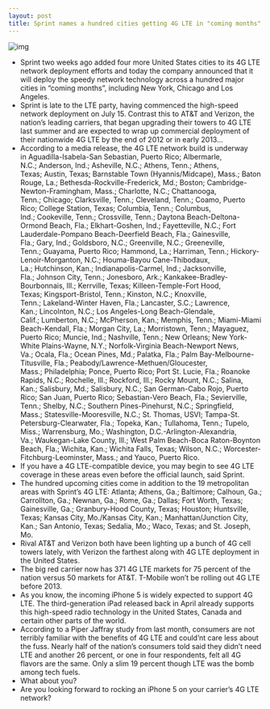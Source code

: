 ```yaml
---
layout: post
title: Sprint names a hundred cities getting 4G LTE in "coming months"
---
```

![img](http://media.idownloadblog.com/wp-content/uploads/2012/07/sprint-4G-LTE-unlimited-thumb-550xauto-87975.jpeg)
* Sprint two weeks ago added four more United States cities to its 4G LTE network deployment efforts and today the company announced that it will deploy the speedy network technology across a hundred major cities in “coming months”, including New York, Chicago and Los Angeles.
* Sprint is late to the LTE party, having commenced the high-speed network deployment on July 15. Contrast this to AT&T and Verizon, the nation’s leading carriers, that began upgrading their towers to 4G LTE last summer and are expected to wrap up commercial deployment of their nationwide 4G LTE by the end of 2012 or in early 2013…
* According to a media release, the 4G LTE network build is underway in Aguadilla-Isabela-San Sebastian, Puerto Rico; Albermarle, N.C.; Anderson, Ind.; Asheville, N.C.; Athens, Tenn.; Athens, Texas; Austin, Texas; Barnstable Town (Hyannis/Midcape), Mass.; Baton Rouge, La.; Bethesda-Rockville-Frederick, Md.; Boston; Cambridge-Newton-Framingham, Mass.; Charlotte, N.C.; Chattanooga, Tenn.; Chicago; Clarksville, Tenn.; Cleveland, Tenn.; Coamo, Puerto Rico; College Station, Texas; Columbia, Tenn.; Columbus, Ind.; Cookeville, Tenn.; Crossville, Tenn.; Daytona Beach-Deltona-Ormond Beach, Fla.; Elkhart-Goshen, Ind.; Fayetteville, N.C.; Fort Lauderdale-Pompano Beach-Deerfield Beach, Fla.; Gainesville, Fla.; Gary, Ind.; Goldsboro, N.C.; Greenville, N.C.; Greeneville, Tenn.; Guayama, Puerto Rico; Hammond, La.; Harriman, Tenn.; Hickory-Lenoir-Morganton, N.C.; Houma-Bayou Cane-Thibodaux, La.; Hutchinson, Kan.; Indianapolis-Carmel, Ind.; Jacksonville, Fla.; Johnson City, Tenn.; Jonesboro, Ark.; Kankakee-Bradley-Bourbonnais, Ill.; Kerrville, Texas; Killeen-Temple-Fort Hood, Texas; Kingsport-Bristol, Tenn.; Kinston, N.C.; Knoxville, Tenn.; Lakeland-Winter Haven, Fla.; Lancaster, S.C.; Lawrence, Kan.; Lincolnton, N.C.; Los Angeles-Long Beach-Glendale, Calif.; Lumberton, N.C.; McPherson, Kan.; Memphis, Tenn.; Miami-Miami Beach-Kendall, Fla.; Morgan City, La.; Morristown, Tenn.; Mayaguez, Puerto Rico; Muncie, Ind.; Nashville, Tenn.; New Orleans; New York-White Plains-Wayne, N.Y.; Norfolk-Virginia Beach-Newport News, Va.; Ocala, Fla.; Ocean Pines, Md.; Palatka, Fla.; Palm Bay-Melbourne-Titusville, Fla.; Peabody/Lawrence-Methuen/Gloucester, Mass.; Philadelphia; Ponce, Puerto Rico; Port St. Lucie, Fla.; Roanoke Rapids, N.C.; Rochelle, Ill.; Rockford, Ill.; Rocky Mount, N.C.; Salina, Kan.; Salisbury, Md.; Salisbury, N.C.; San German-Cabo Rojo, Puerto Rico; San Juan, Puerto Rico; Sebastian-Vero Beach, Fla.; Sevierville, Tenn.; Shelby, N.C.; Southern Pines-Pinehurst, N.C.; Springfield, Mass.; Statesville-Mooresville, N.C.; St. Thomas, USVI; Tampa-St. Petersburg-Clearwater, Fla.; Topeka, Kan.; Tullahoma, Tenn.; Tupelo, Miss.; Warrensburg, Mo.; Washington, D.C.-Arlington-Alexandria, Va.; Waukegan-Lake County, Ill.; West Palm Beach-Boca Raton-Boynton Beach, Fla.; Wichita, Kan.; Wichita Falls, Texas; Wilson, N.C.; Worcester-Fitchburg-Leominster, Mass.; and Yauco, Puerto Rico.
* If you have a 4G LTE-compatible device, you may begin to see 4G LTE coverage in these areas even before the official launch, said Sprint.
* The hundred upcoming cities come in addition to the 19 metropolitan areas with Sprint’s 4G LTE: Atlanta; Athens, Ga.; Baltimore; Calhoun, Ga.; Carrollton, Ga.; Newnan, Ga.; Rome, Ga.; Dallas; Fort Worth, Texas; Gainesville, Ga.; Granbury-Hood County, Texas; Houston; Huntsville, Texas; Kansas City, Mo./Kansas City, Kan.; Manhattan/Junction City, Kan.; San Antonio, Texas; Sedalia, Mo.; Waco, Texas; and St. Joseph, Mo.
* Rival AT&T and Verizon both have been lighting up a bunch of 4G cell towers lately, with Verizon the farthest along with 4G LTE deployment in the United States.
* The big red carrier now has 371 4G LTE markets for 75 percent of the nation versus 50 markets for AT&T. T-Mobile won’t be rolling out 4G LTE before 2013.
* As you know, the incoming iPhone 5 is widely expected to support 4G LTE. The third-generation iPad released back in April already supports this high-speed radio technology in the United States, Canada and certain other parts of the world.
* According to a Piper Jaffray study from last month, consumers are not terribly familiar with the benefits of 4G LTE and could’nt care less about the fuss. Nearly half of the nation’s consumers told said they didn’t need LTE and another 26 percent, or one in four respondents, felt all 4G flavors are the same. Only a slim 19 percent though LTE was the bomb among tech fuels.
* What about you?
* Are you looking forward to rocking an iPhone 5 on your carrier’s 4G LTE network?

